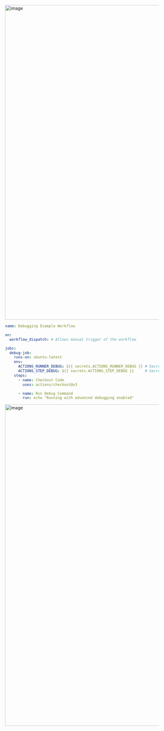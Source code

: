 <img width="1031" alt="image" src="https://github.com/user-attachments/assets/21e9a103-176e-4783-a71a-35b126c8aa45">

```yaml
name: Debugging Example Workflow

on:
  workflow_dispatch: # Allows manual trigger of the workflow

jobs:
  debug-job:
    runs-on: ubuntu-latest
    env:
      ACTIONS_RUNNER_DEBUG: ${{ secrets.ACTIONS_RUNNER_DEBUG }} # Secret for runner debugging
      ACTIONS_STEP_DEBUG: ${{ secrets.ACTIONS_STEP_DEBUG }}     # Secret for step debugging
    steps:
      - name: Checkout Code
        uses: actions/checkout@v3

      - name: Run Debug Command
        run: echo "Running with advanced debugging enabled"
```

<img width="1053" alt="image" src="https://github.com/user-attachments/assets/5a0ec98b-c911-4219-baae-9501383a978f">
